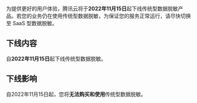 为提供更好的用户体验，腾讯云将于**2022年11月15日**起下线传统型数据脱敏产品。若您的业务仍在使用传统型数据脱敏，为保证您的服务正常运行，请尽快切换至 SaaS 型数据脱敏。

## 下线内容
自**2022年11月15日**起下线传统型数据脱敏。

## 下线影响
自2022年11月15日起，您将**无法购买和使用**传统型数据脱敏。
